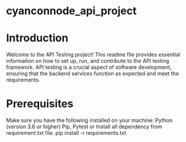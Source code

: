 # cyanconnode_api_project
# Introduction
Welcome to the API Testing project! This readme file provides essential information on how to set up, run, and contribute to the API testing framework. API testing is a crucial aspect of software development, ensuring that the backend services function as expected and meet the requirements.

# Prerequisites
Make sure you have the following installed on your machine:
Python (version 3.6 or higher)
Pip, Pytest
or Install all dependency from requirement.txt file.
pip install -r requirements.txt



